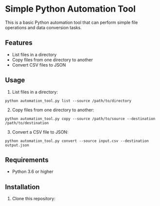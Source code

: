 # Simple Python Automation Tool

This is a basic Python automation tool that can perform simple file operations and data conversion tasks.

## Features

- List files in a directory
- Copy files from one directory to another
- Convert CSV files to JSON

## Usage

1. List files in a directory:
```
python automation_tool.py list --source /path/to/directory
```
2. Copy files from one directory to another:
```
python automation_tool.py copy --source /path/to/source --destination /path/to/destination
```
3. Convert a CSV file to JSON:
```
python automation_tool.py convert --source input.csv --destination output.json
```

## Requirements

- Python 3.6 or higher

## Installation

1. Clone this repository:
